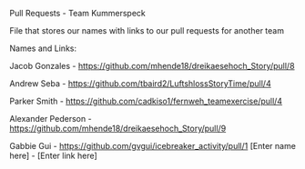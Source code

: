Pull Requests - Team Kummerspeck

File that stores our names with links to our pull requests for another team

Names and Links:

Jacob Gonzales - https://github.com/mhende18/dreikaesehoch_Story/pull/8

Andrew Seba - https://github.com/tbaird2/LuftshlossStoryTime/pull/4

Parker Smith - https://github.com/cadkiso1/fernweh_teamexercise/pull/4

Alexander Pederson - https://github.com/mhende18/dreikaesehoch_Story/pull/9

Gabbie Gui - https://github.com/gvgui/icebreaker_activity/pull/1
[Enter name here] - [Enter link here]
